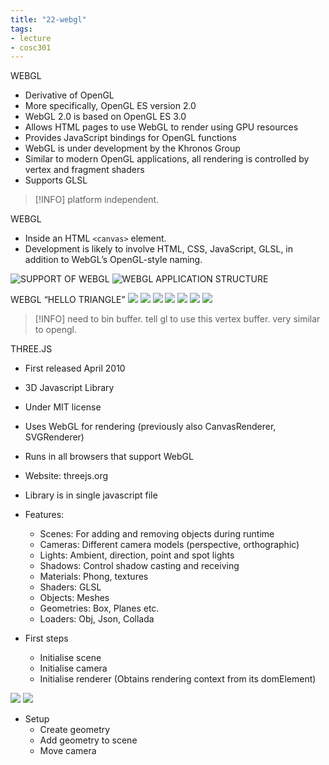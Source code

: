 ```yaml
---
title: "22-webgl"
tags: 
- lecture
- cosc301
---
```


WEBGL 
- Derivative of OpenGL 
- More specifically, OpenGL ES version 2.0 
- WebGL 2.0 is based on OpenGL ES 3.0 
- Allows HTML pages to use WebGL to render using GPU resources 
- Provides JavaScript bindings for OpenGL functions 
- WebGL is under development by the Khronos Group 
- Similar to modern OpenGL applications, all rendering is controlled by vertex and fragment shaders 
- Supports GLSL

> [!INFO] platform independent.

WEBGL 
- Inside an HTML `<canvas>` element. 
- Development is likely to involve HTML, CSS, JavaScript, GLSL, in addition to WebGL’s OpenGL-style naming.

![SUPPORT OF WEBGL](https://i.imgur.com/P51IBm1.png)
![WEBGL APPLICATION STRUCTURE](https://i.imgur.com/nOXZNZO.png)

WEBGL “HELLO TRIANGLE”
![](https://i.imgur.com/2dOtRvH.png)
![](https://i.imgur.com/O6b6RSD.png)
![](https://i.imgur.com/HVVFpqi.png)
![](https://i.imgur.com/vrLmGDO.png)
![](https://i.imgur.com/HwvLfOS.png)
![](https://i.imgur.com/3HLWdvB.png)
![](https://i.imgur.com/edVLWnb.png)

> [!INFO] need to bin buffer. tell gl to use this vertex buffer. 
> very similar to opengl.

THREE.JS 
- First released April 2010 
- 3D Javascript Library 
- Under MIT license 
- Uses WebGL for rendering (previously also CanvasRenderer, SVGRenderer) 
- Runs in all browsers that support WebGL 
- Website: threejs.org 
- Library is in single javascript file

- Features: 
	- Scenes: For adding and removing objects during runtime 
	- Cameras: Different camera models (perspective, orthographic) 
	- Lights: Ambient, direction, point and spot lights 
	- Shadows: Control shadow casting and receiving 
	- Materials: Phong, textures 
	- Shaders: GLSL 
	- Objects: Meshes 
	- Geometries: Box, Planes etc. 
	- Loaders: Obj, Json, Collada
	

- First steps 
	- Initialise scene 
	- Initialise camera 
	- Initialise renderer (Obtains rendering context from its domElement)
	
![](https://i.imgur.com/apXFlS3.png)
![](https://i.imgur.com/LdJAGd7.png)


- Setup 
	- Create geometry 	
	- Add geometry to scene 
	- Move camera